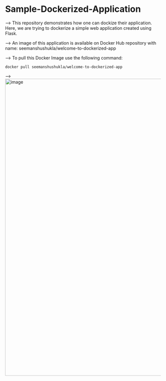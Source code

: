 # Sample-Dockerized-Application
--> This repository demonstrates how one can dockize their application. Here, we are trying to dockerize a simple web application created using Flask.

--> An image of this application is available on Docker Hub repository with name: seemanshushukla/welcome-to-dockerized-app

--> To pull this Docker Image use the following command:
```
docker pull seemanshushukla/welcome-to-dockerized-app
```

--> <img width="959" alt="image" src="https://user-images.githubusercontent.com/65499387/233840316-6c133c45-a3b5-4dc7-bfec-45be73e076ba.png">


